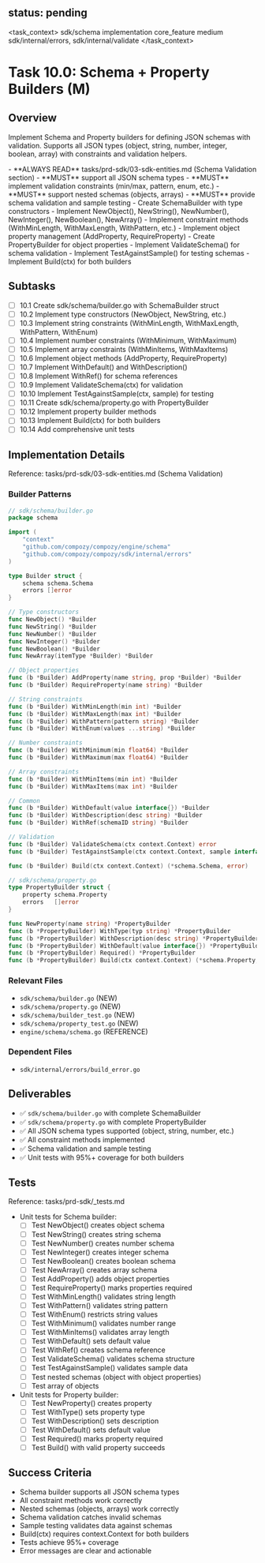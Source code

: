 ## status: pending

<task_context>
<domain>sdk/schema</domain>
<type>implementation</type>
<scope>core_feature</scope>
<complexity>medium</complexity>
<dependencies>sdk/internal/errors, sdk/internal/validate</dependencies>
</task_context>

# Task 10.0: Schema + Property Builders (M)

## Overview

Implement Schema and Property builders for defining JSON schemas with validation. Supports all JSON types (object, string, number, integer, boolean, array) with constraints and validation helpers.

<critical>
- **ALWAYS READ** tasks/prd-sdk/03-sdk-entities.md (Schema Validation section)
- **MUST** support all JSON schema types
- **MUST** implement validation constraints (min/max, pattern, enum, etc.)
- **MUST** support nested schemas (objects, arrays)
- **MUST** provide schema validation and sample testing
</critical>

<requirements>
- Create SchemaBuilder with type constructors
- Implement NewObject(), NewString(), NewNumber(), NewInteger(), NewBoolean(), NewArray()
- Implement constraint methods (WithMinLength, WithMaxLength, WithPattern, etc.)
- Implement object property management (AddProperty, RequireProperty)
- Create PropertyBuilder for object properties
- Implement ValidateSchema() for schema validation
- Implement TestAgainstSample() for testing schemas
- Implement Build(ctx) for both builders
</requirements>

## Subtasks

- [ ] 10.1 Create sdk/schema/builder.go with SchemaBuilder struct
- [ ] 10.2 Implement type constructors (NewObject, NewString, etc.)
- [ ] 10.3 Implement string constraints (WithMinLength, WithMaxLength, WithPattern, WithEnum)
- [ ] 10.4 Implement number constraints (WithMinimum, WithMaximum)
- [ ] 10.5 Implement array constraints (WithMinItems, WithMaxItems)
- [ ] 10.6 Implement object methods (AddProperty, RequireProperty)
- [ ] 10.7 Implement WithDefault() and WithDescription()
- [ ] 10.8 Implement WithRef() for schema references
- [ ] 10.9 Implement ValidateSchema(ctx) for validation
- [ ] 10.10 Implement TestAgainstSample(ctx, sample) for testing
- [ ] 10.11 Create sdk/schema/property.go with PropertyBuilder
- [ ] 10.12 Implement property builder methods
- [ ] 10.13 Implement Build(ctx) for both builders
- [ ] 10.14 Add comprehensive unit tests

## Implementation Details

Reference: tasks/prd-sdk/03-sdk-entities.md (Schema Validation)

### Builder Patterns

```go
// sdk/schema/builder.go
package schema

import (
    "context"
    "github.com/compozy/compozy/engine/schema"
    "github.com/compozy/compozy/sdk/internal/errors"
)

type Builder struct {
    schema schema.Schema
    errors []error
}

// Type constructors
func NewObject() *Builder
func NewString() *Builder
func NewNumber() *Builder
func NewInteger() *Builder
func NewBoolean() *Builder
func NewArray(itemType *Builder) *Builder

// Object properties
func (b *Builder) AddProperty(name string, prop *Builder) *Builder
func (b *Builder) RequireProperty(name string) *Builder

// String constraints
func (b *Builder) WithMinLength(min int) *Builder
func (b *Builder) WithMaxLength(max int) *Builder
func (b *Builder) WithPattern(pattern string) *Builder
func (b *Builder) WithEnum(values ...string) *Builder

// Number constraints
func (b *Builder) WithMinimum(min float64) *Builder
func (b *Builder) WithMaximum(max float64) *Builder

// Array constraints
func (b *Builder) WithMinItems(min int) *Builder
func (b *Builder) WithMaxItems(max int) *Builder

// Common
func (b *Builder) WithDefault(value interface{}) *Builder
func (b *Builder) WithDescription(desc string) *Builder
func (b *Builder) WithRef(schemaID string) *Builder

// Validation
func (b *Builder) ValidateSchema(ctx context.Context) error
func (b *Builder) TestAgainstSample(ctx context.Context, sample interface{}) error

func (b *Builder) Build(ctx context.Context) (*schema.Schema, error)

// sdk/schema/property.go
type PropertyBuilder struct {
    property schema.Property
    errors   []error
}

func NewProperty(name string) *PropertyBuilder
func (b *PropertyBuilder) WithType(typ string) *PropertyBuilder
func (b *PropertyBuilder) WithDescription(desc string) *PropertyBuilder
func (b *PropertyBuilder) WithDefault(value interface{}) *PropertyBuilder
func (b *PropertyBuilder) Required() *PropertyBuilder
func (b *PropertyBuilder) Build(ctx context.Context) (*schema.Property, error)
```

### Relevant Files

- `sdk/schema/builder.go` (NEW)
- `sdk/schema/property.go` (NEW)
- `sdk/schema/builder_test.go` (NEW)
- `sdk/schema/property_test.go` (NEW)
- `engine/schema/schema.go` (REFERENCE)

### Dependent Files

- `sdk/internal/errors/build_error.go`

## Deliverables

- ✅ `sdk/schema/builder.go` with complete SchemaBuilder
- ✅ `sdk/schema/property.go` with complete PropertyBuilder
- ✅ All JSON schema types supported (object, string, number, etc.)
- ✅ All constraint methods implemented
- ✅ Schema validation and sample testing
- ✅ Unit tests with 95%+ coverage for both builders

## Tests

Reference: tasks/prd-sdk/_tests.md

- Unit tests for Schema builder:
  - [ ] Test NewObject() creates object schema
  - [ ] Test NewString() creates string schema
  - [ ] Test NewNumber() creates number schema
  - [ ] Test NewInteger() creates integer schema
  - [ ] Test NewBoolean() creates boolean schema
  - [ ] Test NewArray() creates array schema
  - [ ] Test AddProperty() adds object properties
  - [ ] Test RequireProperty() marks properties required
  - [ ] Test WithMinLength() validates string length
  - [ ] Test WithPattern() validates string pattern
  - [ ] Test WithEnum() restricts string values
  - [ ] Test WithMinimum() validates number range
  - [ ] Test WithMinItems() validates array length
  - [ ] Test WithDefault() sets default value
  - [ ] Test WithRef() creates schema reference
  - [ ] Test ValidateSchema() validates schema structure
  - [ ] Test TestAgainstSample() validates sample data
  - [ ] Test nested schemas (object with object properties)
  - [ ] Test array of objects

- Unit tests for Property builder:
  - [ ] Test NewProperty() creates property
  - [ ] Test WithType() sets property type
  - [ ] Test WithDescription() sets description
  - [ ] Test WithDefault() sets default value
  - [ ] Test Required() marks property required
  - [ ] Test Build() with valid property succeeds

## Success Criteria

- Schema builder supports all JSON schema types
- All constraint methods work correctly
- Nested schemas (objects, arrays) work correctly
- Schema validation catches invalid schemas
- Sample testing validates data against schemas
- Build(ctx) requires context.Context for both builders
- Tests achieve 95%+ coverage
- Error messages are clear and actionable
